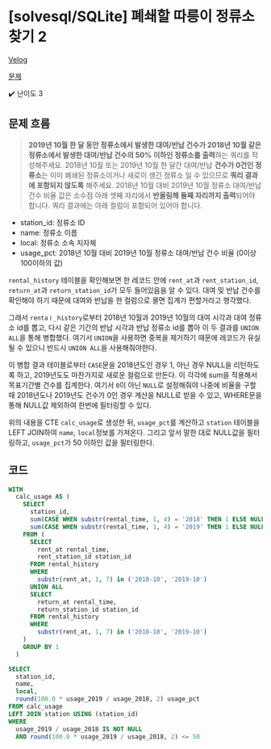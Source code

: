 # [solvesql/SQLite] 폐쇄할 따릉이 정류소 찾기 2

[Velog](https://velog.io/@semoon/solvesqlSQLite-폐쇄할-따릉이-정류소-찾기-2)

[문제](https://solvesql.com/problems/find-unnecessary-station-2/)

✔️ 난이도 3

## 문제 흐름
> **2019년 10월 한 달 동안 정류소에서 발생한 대여/반납 건수가 2018년 10월 같은 정류소에서 발생한 대여/반납 건수의 50% 이하인 정류소를 출력**하는 쿼리를 작성해주세요. 
2018년 10월 또는 2019년 10월 한 달간 대여/반납 **건수가 0건인 정류소**는 이미 폐쇄된 정류소이거나 새로이 생긴 정류소 일 수 있으므로 **쿼리 결과에 포함되지 않도록** 해주세요.
2018년 10월 대비 2019년 10월 정류소 대여/반납 건수 비율 값은 소수점 아래 셋째 자리에서 **반올림해 둘째 자리까지 출력**되어야 합니다.
쿼리 결과에는 아래 컬럼이 포함되어 있어야 합니다.
- station_id: 정류소 ID
- name: 정류소 이름
- local: 정류소 소속 지자체
- usage_pct: 2018년 10월 대비 2019년 10월 정류소 대여/반납 건수 비율 (0이상 100이하의 값)

`rental_history` 테이블을 확인해보면 한 레코드 안에 `rent_at`과 `rent_station_id`, `return_at`과 `return_station_id`가 모두 들어있음을 알 수 있다.
대여 및 반납 건수를 확인해야 하기 때문에 대여와 반납을 한 컬럼으로 몰면 집계가 편할거라고 행각했다.

그래서 `rentaㅣ_history`로부터 2018년 10월과 2019년 10월의 대여 시각과 대여 정류소 id를 뽑고, 다시 같은 기간의 반납 시각과 반납 정류소 id를 뽑아 이 두 결과를 `UNION ALL`을 통해 병합했다.
여기서 `UNION`을 사용하면 중복을 제거하기 때문에 레코드가 유실될 수 있으니 반드시 `UNION ALL`을 사용해줘야한다.

이 병합 결과 테이블로부터 `CASE`문을 2018년도인 경우 1, 아닌 경우 NULL을 리턴하도록 하고, 2019년도도 마찬가지로 새로운 컬럼으로 만든다.
이 각각에 sum을 적용해서 목표기간별 건수를 집계한다.
여기서 `0`이 아닌 `NULL`로 설정해줘야 나중에 비율을 구할 때 2018년도나 2019년도 건수가 0인 경우 계산을 NULL로 받을 수 있고, WHERE문을 통해 NULL값 제외하여 한번에 필터링할 수 있다.

위의 내용을 CTE `calc_usage`로 생성한 뒤, `usage_pct`를 계산하고 `station` 테이블을 LEFT JOIN하여 `name`, `local`정보를 가져온다.
그리고 앞서 말한 대로 NULL값을 필터링하고, `usage_pct`가 50 이하인 값을 필터링한다.

## 코드
```sql
WITH
  calc_usage AS (
    SELECT
      station_id,
      sum(CASE WHEN substr(rental_time, 1, 4) = '2018' THEN 1 ELSE NULL END) usage_2018,
      sum(CASE WHEN substr(rental_time, 1, 4) = '2019' THEN 1 ELSE NULL END) usage_2019
    FROM (
      SELECT
        rent_at rental_time,
        rent_station_id station_id
      FROM rental_history
      WHERE
        substr(rent_at, 1, 7) in ('2018-10', '2019-10')
      UNION ALL
      SELECT
        return_at rental_time,
        return_station_id station_id
      FROM rental_history
      WHERE
        substr(rent_at, 1, 7) in ('2018-10', '2019-10')
    )
    GROUP BY 1
  )

SELECT
  station_id,
  name,
  local,
  round(100.0 * usage_2019 / usage_2018, 2) usage_pct
FROM calc_usage
LEFT JOIN station USING (station_id)
WHERE
  usage_2019 / usage_2018 IS NOT NULL
  AND round(100.0 * usage_2019 / usage_2018, 2) <= 50
```
